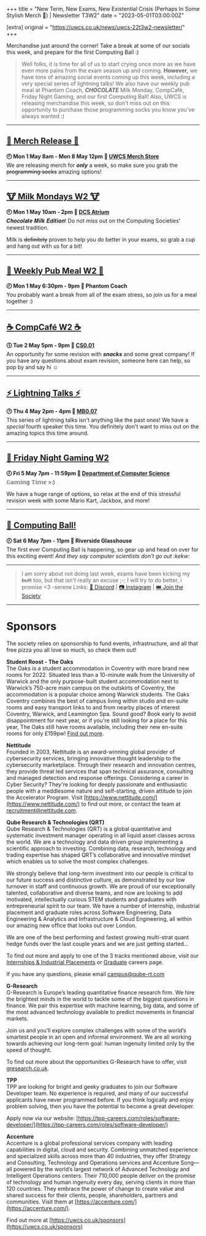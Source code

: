 +++
title = "New Term, New Exams, New Existential Crisis (Perhaps In Some Stylish Merch 👀) | Newsletter T3W2"
date = "2023-05-01T03:00:00Z"

[extra]
original = "https://uwcs.co.uk/news/uwcs-22t3w2-newsletter/"    
+++

<p data-block-key="sfd3i">Merchandise just around the corner! Take a break at some of our socials this week, and prepare for the first Computing Ball :)</p>

<!-- more -->

> Well folks, it is time for all of us to start crying once more as we have even more pains from the exam season up and coming. **However,** we have *tons* of amazing social events coming up this week, including a very special series of lightning talks! We also have our weekly pub meal at Phantom Coach, ***CHOCOLATE*** Milk Monday, CompCafé, Friday Night Gaming, and our first Computing Ball! Also, UWCS is releasing merchandise this week, so don't miss out on this opportunity to purchase those programming socks you know you've always wanted :)

***

## **[💸 Merch Release 💸](https://uwcs.co.uk/events/merch-22t3w2/)**
**🕙 Mon 1 May 8am - Mon 8 May 12pm  📍 [UWCS Merch Store](https://merch.uwcs.co.uk/)**  
We are releasing merch for ***only*** a week, so make sure you grab the ~~programming socks~~ amazing options!
***

## **[🐮 Milk Mondays W2 🐮](https://uwcs.co.uk/events/mm-22t3w2/)**
**🕙 Mon 1 May 10am - 2pm  📍 [DCS Atrium](https://campus.warwick.ac.uk/?cmsid=14)**  
𝑪𝒉𝒐𝒄𝒐𝒍𝒂𝒕𝒆 𝑴𝒊𝒍𝒌 𝑬𝒅𝒊𝒕𝒊𝒐𝒏! Do not miss out on the Computing Societies' newest tradition. 

Milk is ~~definitely~~ proven to help you do better in your exams, so grab a cup and hang out with us for a bit!
***

## **[🍛 Weekly Pub Meal W2 🍛](https://uwcs.co.uk/events/pub-meal-22t3w2/)**
**🕗 Mon 1 May 6:30pm - 9pm  📍 Phantom Coach**  
You probably want a break from all of the exam stress, so join us for a meal together :)
***

## **[☕ CompCafé W2 ☕](https://uwcs.co.uk/events/compcafe-22t3w2/)**
**🕔 Tue 2 May 5pm - 9pm  📍 [CS0.01](https://campus.warwick.ac.uk/?cmsid=1557)**  
An opportunity for some revision with ***snacks*** and some great company! If you have any questions about exam revision, someone here can help, so pop by and say hi ☺
***

## **[⚡ Lightning Talks ⚡](https://uwcs.co.uk/events/lt-22t3w2/)**
**🕑 Thu 4 May 2pm - 4pm  📍 [MB0.07](https://campus.warwick.ac.uk/?cmsid=17268)**  
This series of lightning talks isn't anything like the past ones! We have a *special* fourth speaker this time. You definitely don't want to miss out on the amazing topics this time around.
***

## **[👾 Friday Night Gaming W2](https://uwcs.co.uk/events/fng-22t3w2/)**
**🕖 Fri 5 May 7pm - 11:59pm  📍 [Department of Computer Science](https://campus.warwick.ac.uk/?cmsid=14)**  
𝔾𝕒𝕞𝕚𝕟𝕘 𝕋𝕚𝕞𝕖 >:)

We have a huge range of options, so relax at the end of this stressful revision week with some Mario Kart, Jackbox, and more!
***

## **[🪩 Computing Ball!](https://uwcs.co.uk/events/computing-ball/)**
**🕖 Sat 6 May 7pm - 11pm  📍 Riverside Glasshouse**  
The first ever Computing Ball is happening, so gear up and head on over for this exciting event! *And they say computer scientists don't go out :kekw:*
***

> I am sorry about not doing last week, exams have been kicking my ~~butt~~ too, but that isn't really an excuse ;-;
> I will try to do better, i promise <3 -serene
Links: [💬 Discord](https://discord.uwcs.co.uk/) | [📷 Instagram](https://www.instagram.com/warwickcompsoc/) | [🎟️ Join the Society](https://www.warwicksu.com/societies-sports/societies/computing/)

***
# Sponsors
The society relies on sponsorship to fund events, infrastructure, and all that free pizza you all love so much, so check them out!

**Student Roost - The Oaks**  
The Oaks is a student accommodation in Coventry with more brand new rooms for 2022. Situated less than a 10-minute walk from the University of Warwick and the only purpose-built student accommodation next to Warwick’s 750-acre main campus on the outskirts of Coventry, the accommodation is a popular choice among Warwick students. The Oaks Coventry combines the best of campus living within studio and en-suite rooms and easy transport links to and from nearby places of interest Coventry, Warwick, and Leamington Spa. Sound good? Book early to avoid disappointment for next year, or if you're still looking for a place for this year, The Oaks still have rooms available, including their new en-suite rooms for only £159pw! [Find out more](https://www.studentroost.co.uk/locations/warwick/the-oaks).


**Nettitude**  
Founded in 2003, Nettitude is an award-winning global provider of cybersecurity services, bringing innovative thought leadership to the cybersecurity marketplace. Through their research and innovation centres, they provide threat led services that span technical assurance, consulting and managed detection and response offerings. Considering a career in Cyber Security?  They're looking for deeply passionate and enthusiastic people with a meddlesome nature and self-starting, driven attitude to join the Accelerator Program. Visit [https://www.nettitude.com/](https://www.nettitude.com/) to find out more, or contact the team at [recruitment@nettitude.com](mailto:recruitment@nettitude.com).

**Qube Research & Technologies (QRT)**  
Qube Research & Technologies (QRT) is a global quantitative and systematic investment manager operating in all liquid asset classes across the world. We are a technology and data driven group implementing a scientific approach to investing. Combining data, research, technology and trading expertise has shaped QRT’s collaborative and innovative mindset which enables us to solve the most complex challenges.

We strongly believe that long-term investment into our people is critical to our future success and distinctive culture, as demonstrated by our low turnover in staff and continuous growth. We are proud of our exceptionally talented, collaborative and diverse teams, and now are looking to add motivated, intellectually curious STEM students and graduates with entrepreneurial spirit to our team. We have a number of internship, industrial placement and graduate roles across Software Engineering, Data Engineering & Analytics and Infrastructure & Cloud Engineering, all within our amazing new office that looks out over London.  

We are one of the best performing and fastest growing multi-strat quant hedge funds over the last couple years and we are just getting started…

To find out more and apply to one of the 3 tracks mentioned above, visit our [Internships & Industrial Placements](https://www.qube-rt.com/careers/intern-opportunities/) or [Graduate](https://www.qube-rt.com/careers/graduate-opportunities/) careers page.

If you have any questions, please email [campus@qube-rt.com](mailto:campus@qube-rt.com)

**G-Research**  
G-Research is Europe’s leading quantitative finance research firm. We hire the brightest minds in the world to tackle some of the biggest questions in finance. We pair this expertise with machine learning, big data, and some of the most advanced technology available to predict movements in financial markets.

Join us and you’ll explore complex challenges with some of the world’s smartest people in an open and informal environment. We are all working towards achieving our long-term goal: human ingenuity limited only by the speed of thought.

To find out more about the opportunities G-Research have to offer, visit [gresearch.co.uk](https://gresearch.co.uk).

**TPP**  
TPP are looking for bright and geeky graduates to join our Software Developer team. No experience is required, and many of our successful applicants have never programmed before. If you think logically and enjoy problem solving, then you have the potential to become a great developer.

Apply now via our website: [https://tpp-careers.com/roles/software-developer/](https://tpp-careers.com/roles/software-developer/)

**Accenture**  
Accenture is a global professional services company with leading capabilities in digital, cloud and security. Combining unmatched experience and specialized skills across more than 40 industries, they offer Strategy and Consulting, Technology and Operations services and Accenture Song—all powered by the world’s largest network of Advanced Technology and Intelligent Operations centers. Their 710,000 people deliver on the promise of technology and human ingenuity every day, serving clients in more than 120 countries. They embrace the power of change to create value and shared success for their clients, people, shareholders, partners and communities. Visit them at [https://accenture.com/](https://accenture.com/).

Find out more at [https://uwcs.co.uk/sponsors](https://uwcs.co.uk/sponsors)
